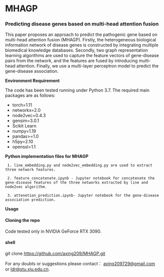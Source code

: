 # MHAGP
### Predicting disease genes based on multi-head attention fusion

This paper proposes an approach to predict the pathogenic gene based on multi-head attention fusion (MHAGP). Firstly, the heterogeneous biological information network of disease genes is constructed by integrating multiple biomedical knowledge databases. Secondly, two graph representation learning algorithms are used to capture the feature vectors of gene-disease pairs from the network, and the features are fused by introducing multi-head attention. Finally, we use a multi-layer perceptron model to predict the gene-disease association.

**Environment Requirement**

The code has been tested running under Python 3.7. The  required main packages are as follows:
* torch=1.11
* networkx=2.0
* node2vec=0.4.3
* gensim=3.0.1
* Scikit Learn
* numpy=1.19
* pandas>=1.0
* h5py=2.10
* openssl=1.1


**Python implementation files for MHAGP**


     1. line_embedding.py and node2vec_embedding.py are used to extract three network features.

     2. feature_concatenate.ipynb - Jupyter notebook for concatenate the gene-disease features of the three networks extracted by line and node2vec algorithm.

     3. attenetion_prediction.ipynb- Jupyter notebook for the gene-disease association prediction.

**Usage**

#### Cloning the repo
Code tested only in NVIDIA GeForce RTX 3090.

#### shell
git clone https://github.com/axing209/MHAGP.git

For any doubts or suggestions please contact：
axing209729@gmail.com or ldr@stu.xju.edu.cn.

